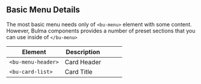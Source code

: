 ## Basic Menu Details

The most basic menu needs only of `<bu-menu>` element with some content. However, Bulma components provides a number of preset sections that you can use inside of `</bu-menu>`

| Element            | Description |     |     |     |
| ------------------ | ----------- | --- | --- | --- |
| `<bu-menu-header>` | Card Header |     |     |     |
| `<bu-card-list>`   | Card Title  |     |     |     |
